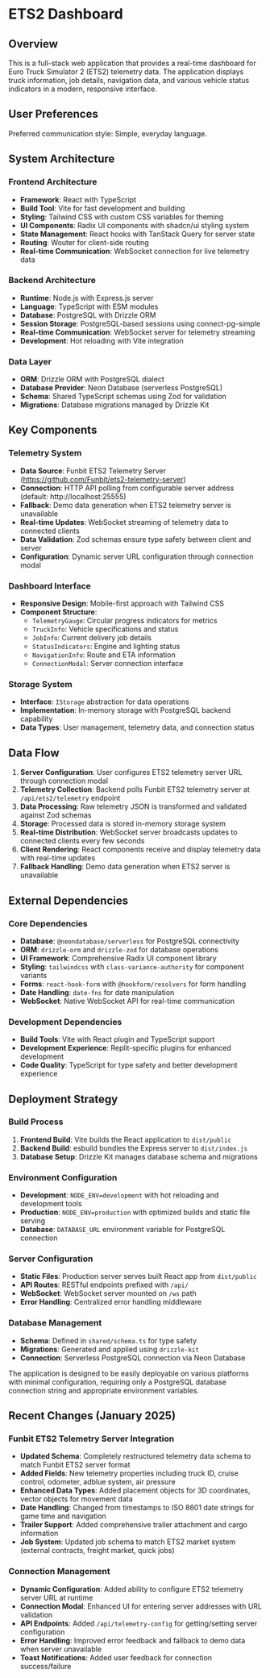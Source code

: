 # ETS2 Dashboard

## Overview

This is a full-stack web application that provides a real-time dashboard for Euro Truck Simulator 2 (ETS2) telemetry data. The application displays truck information, job details, navigation data, and various vehicle status indicators in a modern, responsive interface.

## User Preferences

Preferred communication style: Simple, everyday language.

## System Architecture

### Frontend Architecture
- **Framework**: React with TypeScript
- **Build Tool**: Vite for fast development and building
- **Styling**: Tailwind CSS with custom CSS variables for theming
- **UI Components**: Radix UI components with shadcn/ui styling system
- **State Management**: React hooks with TanStack Query for server state
- **Routing**: Wouter for client-side routing
- **Real-time Communication**: WebSocket connection for live telemetry data

### Backend Architecture
- **Runtime**: Node.js with Express.js server
- **Language**: TypeScript with ESM modules
- **Database**: PostgreSQL with Drizzle ORM
- **Session Storage**: PostgreSQL-based sessions using connect-pg-simple
- **Real-time Communication**: WebSocket server for telemetry streaming
- **Development**: Hot reloading with Vite integration

### Data Layer
- **ORM**: Drizzle ORM with PostgreSQL dialect
- **Database Provider**: Neon Database (serverless PostgreSQL)
- **Schema**: Shared TypeScript schemas using Zod for validation
- **Migrations**: Database migrations managed by Drizzle Kit

## Key Components

### Telemetry System
- **Data Source**: Funbit ETS2 Telemetry Server (https://github.com/Funbit/ets2-telemetry-server)
- **Connection**: HTTP API polling from configurable server address (default: http://localhost:25555)
- **Fallback**: Demo data generation when ETS2 telemetry server is unavailable
- **Real-time Updates**: WebSocket streaming of telemetry data to connected clients
- **Data Validation**: Zod schemas ensure type safety between client and server
- **Configuration**: Dynamic server URL configuration through connection modal

### Dashboard Interface
- **Responsive Design**: Mobile-first approach with Tailwind CSS
- **Component Structure**: 
  - `TelemetryGauge`: Circular progress indicators for metrics
  - `TruckInfo`: Vehicle specifications and status
  - `JobInfo`: Current delivery job details
  - `StatusIndicators`: Engine and lighting status
  - `NavigationInfo`: Route and ETA information
  - `ConnectionModal`: Server connection interface

### Storage System
- **Interface**: `IStorage` abstraction for data operations
- **Implementation**: In-memory storage with PostgreSQL backend capability
- **Data Types**: User management, telemetry data, and connection status

## Data Flow

1. **Server Configuration**: User configures ETS2 telemetry server URL through connection modal
2. **Telemetry Collection**: Backend polls Funbit ETS2 telemetry server at `/api/ets2/telemetry` endpoint
3. **Data Processing**: Raw telemetry JSON is transformed and validated against Zod schemas
4. **Storage**: Processed data is stored in-memory storage system
5. **Real-time Distribution**: WebSocket server broadcasts updates to connected clients every few seconds
6. **Client Rendering**: React components receive and display telemetry data with real-time updates
7. **Fallback Handling**: Demo data generation when ETS2 server is unavailable

## External Dependencies

### Core Dependencies
- **Database**: `@neondatabase/serverless` for PostgreSQL connectivity
- **ORM**: `drizzle-orm` and `drizzle-zod` for database operations
- **UI Framework**: Comprehensive Radix UI component library
- **Styling**: `tailwindcss` with `class-variance-authority` for component variants
- **Forms**: `react-hook-form` with `@hookform/resolvers` for form handling
- **Date Handling**: `date-fns` for date manipulation
- **WebSocket**: Native WebSocket API for real-time communication

### Development Dependencies
- **Build Tools**: Vite with React plugin and TypeScript support
- **Development Experience**: Replit-specific plugins for enhanced development
- **Code Quality**: TypeScript for type safety and better development experience

## Deployment Strategy

### Build Process
1. **Frontend Build**: Vite builds the React application to `dist/public`
2. **Backend Build**: esbuild bundles the Express server to `dist/index.js`
3. **Database Setup**: Drizzle Kit manages database schema and migrations

### Environment Configuration
- **Development**: `NODE_ENV=development` with hot reloading and development tools
- **Production**: `NODE_ENV=production` with optimized builds and static file serving
- **Database**: `DATABASE_URL` environment variable for PostgreSQL connection

### Server Configuration
- **Static Files**: Production server serves built React app from `dist/public`
- **API Routes**: RESTful endpoints prefixed with `/api/`
- **WebSocket**: WebSocket server mounted on `/ws` path
- **Error Handling**: Centralized error handling middleware

### Database Management
- **Schema**: Defined in `shared/schema.ts` for type safety
- **Migrations**: Generated and applied using `drizzle-kit`
- **Connection**: Serverless PostgreSQL connection via Neon Database

The application is designed to be easily deployable on various platforms with minimal configuration, requiring only a PostgreSQL database connection string and appropriate environment variables.

## Recent Changes (January 2025)

### Funbit ETS2 Telemetry Server Integration
- **Updated Schema**: Completely restructured telemetry data schema to match Funbit ETS2 server format
- **Added Fields**: New telemetry properties including truck ID, cruise control, odometer, adblue system, air pressure
- **Enhanced Data Types**: Added placement objects for 3D coordinates, vector objects for movement data
- **Date Handling**: Changed from timestamps to ISO 8601 date strings for game time and navigation
- **Trailer Support**: Added comprehensive trailer attachment and cargo information
- **Job System**: Updated job schema to match ETS2 market system (external contracts, freight market, quick jobs)

### Connection Management
- **Dynamic Configuration**: Added ability to configure ETS2 telemetry server URL at runtime
- **Connection Modal**: Enhanced UI for entering server addresses with URL validation
- **API Endpoints**: Added `/api/telemetry-config` for getting/setting server configuration
- **Error Handling**: Improved error feedback and fallback to demo data when server unavailable
- **Toast Notifications**: Added user feedback for connection success/failure